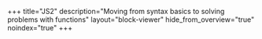 +++
title="JS2"
description="Moving from syntax basics to solving problems with functions"
layout="block-viewer"
hide_from_overview="true"
noindex="true"
+++
